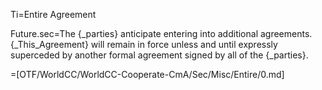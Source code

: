 Ti=Entire Agreement

Future.sec=The {_parties} anticipate entering into additional agreements.  {_This_Agreement} will remain in force unless and until expressly superceded by another formal agreement signed by all of the {_parties}.

=[OTF/WorldCC/WorldCC-Cooperate-CmA/Sec/Misc/Entire/0.md]
